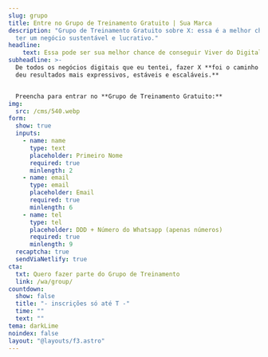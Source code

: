 ```yaml
---
slug: grupo
title: Entre no Grupo de Treinamento Gratuito | Sua Marca
description: "Grupo de Treinamento Gratuito sobre X: essa é a melhor chance de
  ter um negócio sustentável e lucrativo."
headline: 
    text: Essa pode ser sua melhor chance de conseguir Viver do Digital
subheadline: >-
  De todos os negócios digitais que eu tentei, fazer X **foi o caminho que me
  deu resultados mais expressivos, estáveis e escaláveis.**


  Preencha para entrar no **Grupo de Treinamento Gratuito:**
img:
  src: /cms/540.webp
form:
  show: true
  inputs:
    - name: name
      type: text
      placeholder: Primeiro Nome
      required: true
      minlength: 2
    - name: email
      type: email
      placeholder: Email
      required: true
      minlength: 6
    - name: tel
      type: tel
      placeholder: DDD + Número do Whatsapp (apenas números)
      required: true
      minlength: 9
  recaptcha: true
  sendViaNetlify: true
cta:
  txt: Quero fazer parte do Grupo de Treinamento
  link: /wa/group/
countdown:
  show: false
  title: "- inscrições só até T -"
  time: ""
  text: ""
tema: darkLime
noindex: false
layout: "@layouts/f3.astro"
---
```

